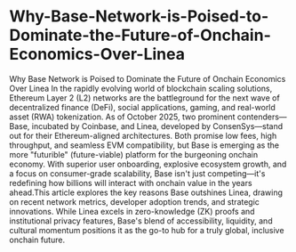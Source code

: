 # Why-Base-Network-is-Poised-to-Dominate-the-Future-of-Onchain-Economics-Over-Linea
Why Base Network is Poised to Dominate the Future of Onchain Economics Over Linea
In the rapidly evolving world of blockchain scaling solutions, Ethereum Layer 2 (L2) networks are the battleground for the next wave of decentralized finance (DeFi), social applications, gaming, and real-world asset (RWA) tokenization. As of October 2025, two prominent contenders—Base, incubated by Coinbase, and Linea, developed by ConsenSys—stand out for their Ethereum-aligned architectures. Both promise low fees, high throughput, and seamless EVM compatibility, but Base is emerging as the more "futurible" (future-viable) platform for the burgeoning onchain economy. With superior user onboarding, explosive ecosystem growth, and a focus on consumer-grade scalability, Base isn't just competing—it's redefining how billions will interact with onchain value in the years ahead.This article explores the key reasons Base outshines Linea, drawing on recent network metrics, developer adoption trends, and strategic innovations. While Linea excels in zero-knowledge (ZK) proofs and institutional privacy features, Base's blend of accessibility, liquidity, and cultural momentum positions it as the go-to hub for a truly global, inclusive onchain future.

